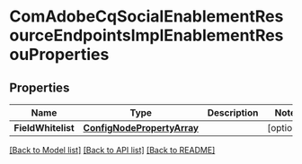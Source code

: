 # ComAdobeCqSocialEnablementResourceEndpointsImplEnablementResouProperties

## Properties
Name | Type | Description | Notes
------------ | ------------- | ------------- | -------------
**FieldWhitelist** | [**ConfigNodePropertyArray**](configNodePropertyArray.md) |  | [optional] 

[[Back to Model list]](../README.md#documentation-for-models) [[Back to API list]](../README.md#documentation-for-api-endpoints) [[Back to README]](../README.md)


